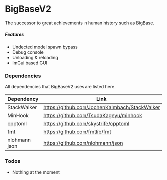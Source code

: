 # BigBaseV2

The successor to great achievements in human history such as BigBase.

##### Features
- Undected model spawn bypass
- Debug console
- Unloading & reloading
- ImGui based GUI

### Dependencies

All dependencies that BigBaseV2 uses are listed here.

| Dependency | Link |
| ------ | ------ |
| StackWalker | https://github.com/JochenKalmbach/StackWalker |
| MinHook | https://github.com/TsudaKageyu/minhook |
| cpptoml | https://github.com/skystrife/cpptoml |
| fmt | https://github.com/fmtlib/fmt |
| nlohmann json | https://github.com/nlohmann/json |

### Todos

 - Nothing at the moment

